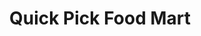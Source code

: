 ---
title: "Quick Pick Food Mart"
url: /milwaukee/quick-pick-food-mart-south-howell-avenue/
shop: Lebensmittel
---
